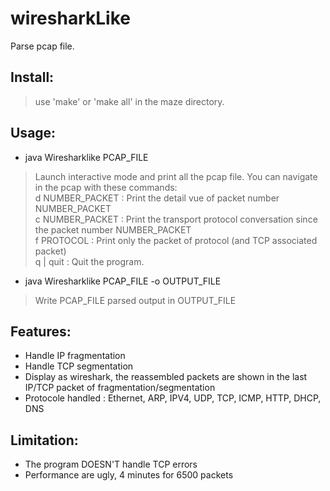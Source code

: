 # wiresharkLike

Parse pcap file.

## Install:
  > use 'make' or 'make all' in the maze directory.

## Usage:
- java Wiresharklike PCAP_FILE
> Launch interactive mode and print all the pcap file.
You can navigate in the pcap with these commands:  
d NUMBER_PACKET : Print the detail vue of packet number NUMBER_PACKET  
c NUMBER_PACKET : Print the transport protocol conversation since the packet number NUMBER_PACKET  
f PROTOCOL : Print only the packet of protocol (and TCP associated packet)  
q | quit : Quit the program.
- java Wiresharklike PCAP_FILE -o OUTPUT_FILE
> Write PCAP_FILE parsed output in OUTPUT_FILE

## Features:
- Handle IP fragmentation
- Handle TCP segmentation
- Display as wireshark, the reassembled packets are shown in the last IP/TCP packet of fragmentation/segmentation
- Protocole handled : Ethernet, ARP, IPV4, UDP, TCP, ICMP, HTTP, DHCP, DNS

## Limitation:
- The program DOESN'T handle TCP errors
- Performance are ugly, 4 minutes for 6500 packets
